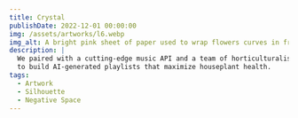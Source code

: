 ```yaml
---
title: Crystal
publishDate: 2022-12-01 00:00:00
img: /assets/artworks/l6.webp
img_alt: A bright pink sheet of paper used to wrap flowers curves in front of rich blue background
description: |
  We paired with a cutting-edge music API and a team of horticulturalists
  to build AI-generated playlists that maximize houseplant health.
tags:
  - Artwork
  - Silhouette
  - Negative Space
---
```



